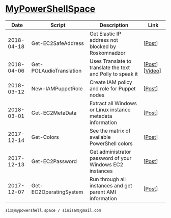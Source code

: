 # [MyPowerShellSpace](http://mypowershell.space/)

Date | Script | Description | Link
--- | --- | --- | ---
2018-04-18 | Get-EC2SafeAddress | Get Elastic IP address not blocked by Roskomnadzor | [[Post](http://mypowershell.space/index.php/2018/04/18/looking-for-safe-aws-elastic-ip-this-may-help)]
2018-04-06 | Get-POLAudioTranslation | Uses Translate to translate the text and Polly to speak it | [[Post](http://mypowershell.space/index.php/2018/04/06/polly-and-translate-sugar-and-spice)] [[Video](http://mypowershell.space.s3-eu-west-1.amazonaws.com/vid/Get-POLAudioTranslation_Video.mp4)]
2018-03-12 | New-IAMPuppetRole | Create IAM policy and role for Puppet nodes | [[Post](http://mypowershell.space/index.php/2018/03/12/opsworks-for-puppet-enterprise-iam-role-for-nodes/)]
2018-03-01 | Get-EC2MetaData | Extract all Windows or Linux instance metadata information | [[Post](http://mypowershell.space/index.php/2018/03/01/i-need-meta-data-all-of-it/)]
2017-12-14 | Get-Colors | See the matrix of available PowerShell colors | [[Post](http://mypowershell.space/index.php/2017/12/14/colors-magical-colors/)]
2017-12-13 | Get-EC2Password | Get administrator password of your Windows EC2 instances | [[Post](http://mypowershell.space/index.php/2017/12/13/how-to-get-my-ec2-instance-password/)]
2017-12-07 | Get-EC2OperatingSystem | Run through all instances and get parent AMI information | [[Post](http://mypowershell.space/index.php/2017/12/07/get-os-of-the-instance-or-gods-forbid-sql-version/)]

    six@mypowershell.space / sinisam@gmail.com